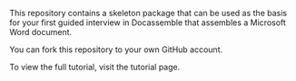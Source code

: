 This repository contains a skeleton package that can be used as the basis for your first guided interview in Docassemble that assembles a Microsoft Word document.

You can fork this repository to your own GitHub account.

To view the full tutorial, visit the tutorial page.
